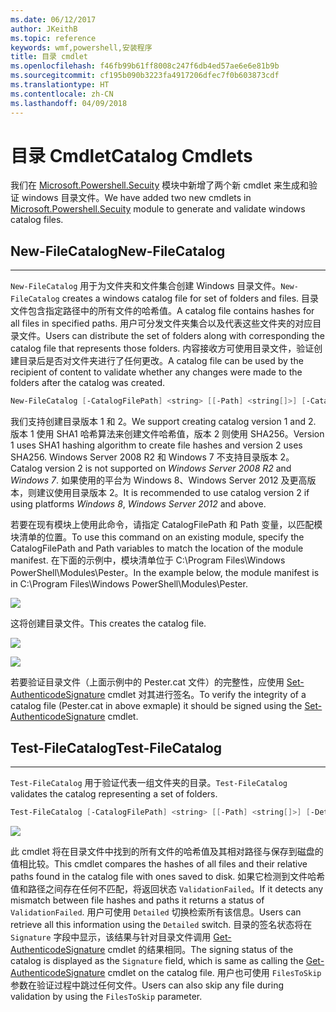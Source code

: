 ```yaml
---
ms.date: 06/12/2017
author: JKeithB
ms.topic: reference
keywords: wmf,powershell,安装程序
title: 目录 cmdlet
ms.openlocfilehash: f46fb99b61ff8008c247f6db4ed57ae6e6e81b9b
ms.sourcegitcommit: cf195b090b3223fa4917206dfec7f0b603873cdf
ms.translationtype: HT
ms.contentlocale: zh-CN
ms.lasthandoff: 04/09/2018
---
```

# <a name="catalog-cmdlets"></a><span data-ttu-id="9accd-103">目录 Cmdlet</span><span class="sxs-lookup"><span data-stu-id="9accd-103">Catalog Cmdlets</span></span>

<span data-ttu-id="9accd-104">我们在 [Microsoft.Powershell.Secuity](https://technet.microsoft.com/en-us/library/hh847877.aspx) 模块中新增了两个新 cmdlet 来生成和验证 windows 目录文件。</span><span class="sxs-lookup"><span data-stu-id="9accd-104">We have added two new cmdlets in [Microsoft.Powershell.Secuity](https://technet.microsoft.com/en-us/library/hh847877.aspx) module to generate and validate windows catalog files.</span></span>

## <a name="new-filecatalog"></a><span data-ttu-id="9accd-105">New-FileCatalog</span><span class="sxs-lookup"><span data-stu-id="9accd-105">New-FileCatalog</span></span>
--------------------------------

<span data-ttu-id="9accd-106">`New-FileCatalog` 用于为文件夹和文件集合创建 Windows 目录文件。</span><span class="sxs-lookup"><span data-stu-id="9accd-106">`New-FileCatalog` creates a windows catalog file for set of folders and files.</span></span> <span data-ttu-id="9accd-107">目录文件包含指定路径中的所有文件的哈希值。</span><span class="sxs-lookup"><span data-stu-id="9accd-107">A catalog file contains hashes for all files in specified paths.</span></span> <span data-ttu-id="9accd-108">用户可分发文件夹集合以及代表这些文件夹的对应目录文件。</span><span class="sxs-lookup"><span data-stu-id="9accd-108">Users can distribute the set of folders along with corresponding the catalog file that represents those folders.</span></span> <span data-ttu-id="9accd-109">内容接收方可使用目录文件，验证创建目录后是否对文件夹进行了任何更改。</span><span class="sxs-lookup"><span data-stu-id="9accd-109">A catalog file can be used by the recipient of content to validate whether any changes were made to the folders after the catalog was created.</span></span>

```powershell
New-FileCatalog [-CatalogFilePath] <string> [[-Path] <string[]>] [-CatalogVersion <int>] [-WhatIf] [-Confirm] [<CommonParameters>]
```
<span data-ttu-id="9accd-110">我们支持创建目录版本 1 和 2。</span><span class="sxs-lookup"><span data-stu-id="9accd-110">We support creating catalog version 1 and 2.</span></span> <span data-ttu-id="9accd-111">版本 1 使用 SHA1 哈希算法来创建文件哈希值，版本 2 则使用 SHA256。</span><span class="sxs-lookup"><span data-stu-id="9accd-111">Version 1 uses SHA1 hashing algorithm to create file hashes and version 2 uses SHA256.</span></span> <span data-ttu-id="9accd-112">Windows Server 2008 R2 和 Windows 7 不支持目录版本 2。</span><span class="sxs-lookup"><span data-stu-id="9accd-112">Catalog version 2 is not supported on *Windows Server 2008 R2* and *Windows 7*.</span></span> <span data-ttu-id="9accd-113">如果使用的平台为 Windows 8、Windows Server 2012 及更高版本，则建议使用目录版本 2。</span><span class="sxs-lookup"><span data-stu-id="9accd-113">It is recommended to use catalog version 2 if using platforms *Windows 8*, *Windows Server 2012* and above.</span></span>

<span data-ttu-id="9accd-114">若要在现有模块上使用此命令，请指定 CatalogFilePath 和 Path 变量，以匹配模块清单的位置。</span><span class="sxs-lookup"><span data-stu-id="9accd-114">To use this command on an existing module, specify the CatalogFilePath and Path variables to match the location of the module manifest.</span></span> <span data-ttu-id="9accd-115">在下面的示例中，模块清单位于 C:\Program Files\Windows PowerShell\Modules\Pester。</span><span class="sxs-lookup"><span data-stu-id="9accd-115">In the example below, the module manifest is in C:\Program Files\Windows PowerShell\Modules\Pester.</span></span>

![](../images/NewFileCatalog.jpg)

<span data-ttu-id="9accd-116">这将创建目录文件。</span><span class="sxs-lookup"><span data-stu-id="9accd-116">This creates the catalog file.</span></span>

![](../images/CatalogFile1.jpg)

![](../images/CatalogFile2.jpg)

<span data-ttu-id="9accd-117">若要验证目录文件（上面示例中的 Pester.cat 文件）的完整性，应使用 [Set-AuthenticodeSignature](https://technet.microsoft.com/library/hh849819.aspx) cmdlet 对其进行签名。</span><span class="sxs-lookup"><span data-stu-id="9accd-117">To verify the integrity of a catalog file (Pester.cat in above exmaple) it should be signed using the [Set-AuthenticodeSignature](https://technet.microsoft.com/library/hh849819.aspx) cmdlet.</span></span>


## <a name="test-filecatalog"></a><span data-ttu-id="9accd-118">Test-FileCatalog</span><span class="sxs-lookup"><span data-stu-id="9accd-118">Test-FileCatalog</span></span>
--------------------------------

<span data-ttu-id="9accd-119">`Test-FileCatalog` 用于验证代表一组文件夹的目录。</span><span class="sxs-lookup"><span data-stu-id="9accd-119">`Test-FileCatalog` validates the catalog representing a set of folders.</span></span>

```powershell
Test-FileCatalog [-CatalogFilePath] <string> [[-Path] <string[]>] [-Detailed] [-FilesToSkip <string[]>] [-WhatIf] [-Confirm] [<CommonParameters>]
```

![](../images/TestFileCatalog.jpg)

<span data-ttu-id="9accd-120">此 cmdlet 将在目录文件中找到的所有文件的哈希值及其相对路径与保存到磁盘的值相比较。</span><span class="sxs-lookup"><span data-stu-id="9accd-120">This cmdlet compares the hashes of all files and their relative paths found in the catalog file with ones saved to disk.</span></span> <span data-ttu-id="9accd-121">如果它检测到文件哈希值和路径之间存在任何不匹配，将返回状态 `ValidationFailed`。</span><span class="sxs-lookup"><span data-stu-id="9accd-121">If it detects any mismatch between file hashes and paths it returns a status of `ValidationFailed`.</span></span>
<span data-ttu-id="9accd-122">用户可使用 `Detailed` 切换检索所有该信息。</span><span class="sxs-lookup"><span data-stu-id="9accd-122">Users can retrieve all this information using the `Detailed` switch.</span></span> <span data-ttu-id="9accd-123">目录的签名状态将在 `Signature` 字段中显示，该结果与针对目录文件调用 [Get-AuthenticodeSignature](https://technet.microsoft.com/en-us/library/hh849805.aspx) cmdlet 的结果相同。</span><span class="sxs-lookup"><span data-stu-id="9accd-123">The signing status of the catalog is displayed as the `Signature` field, which is same as calling the [Get-AuthenticodeSignature](https://technet.microsoft.com/en-us/library/hh849805.aspx) cmdlet on the catalog file.</span></span>
<span data-ttu-id="9accd-124">用户也可使用 `FilesToSkip` 参数在验证过程中跳过任何文件。</span><span class="sxs-lookup"><span data-stu-id="9accd-124">Users can also skip any file during validation by using the `FilesToSkip` parameter.</span></span>